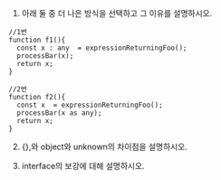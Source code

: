 1. 아래 둘 중 더 나은 방식을 선택하고 그 이유를 설명하시오.

```
//1번
function f1(){
  const x : any  = expressionReturningFoo();
  processBar(x);
  return x;
}

//2번
function f2(){
  const x  = expressionReturningFoo();
  processBar(x as any);
  return x;
}
```

2. {},와 object와 unknown의 차이점을 설명하시오.

3. interface의 보강에 대해 설명하시오.
